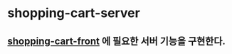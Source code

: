 # shopping-cart-server
## [shopping-cart-front](https://github.com/kingsjw/shopping-cart-client) 에 필요한 서버 기능을 구현한다.
